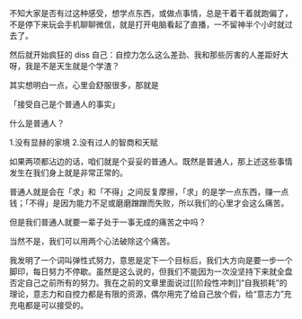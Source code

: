 不知大家是否有过这种感受，想学点东西，或做点事情，总是干着干着就跑偏了，不是停下来玩会手机聊聊微信，就是打开电脑看起了直播，一不留神半个小时就过去了。

然后就开始疯狂的 diss 自己：自控力怎么这么差劲、我和那些厉害的人差距好大呀，我是不是天生就是个学渣？

其实想明白一点，心里会舒服很多，那就是

「接受自己是个普通人的事实」

什么是普通人？

1.没有显赫的家境
2.没有过人的智商和天赋

如果两项都沾边的话，咱们就是个妥妥的普通人。既然是普通人，那上述这些事情发生在我们身上就是非常正常的。

普通人就是会在「求」和「不得」之间反复摩擦，「求」的是学一点东西，赚一点钱；「不得」是因为能力不足或磨磨蹭蹭而失败，所以我们的心里才会这么痛苦。

但是我们普通人就要一辈子处于一事无成的痛苦之中吗？

当然不是，我们可以用两个心法破除这个痛苦。

我发明了一个词叫弹性式努力，意思是定下一个目标后，我们大方向是要一步一个脚印，每日努力不停歇。虽然是这么说的，但我们不能因为一次没坚持下来就全盘否定自己之前所有的努力。我在之前的文章里面说过[[阶段性冲刺]]“自我损耗”的理论，意志力和自控力都是有限的资源，偶尔用完了给自己放个假，给“意志力”充充电都是可以接受的。






